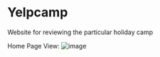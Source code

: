 # Yelpcamp
Website for reviewing the particular holiday camp

Home Page View:
![image](https://github.com/ompirakash394/Yelpcamp/assets/82316272/5abcba7e-0dd9-4c65-9bd3-5358b789d7d3)
